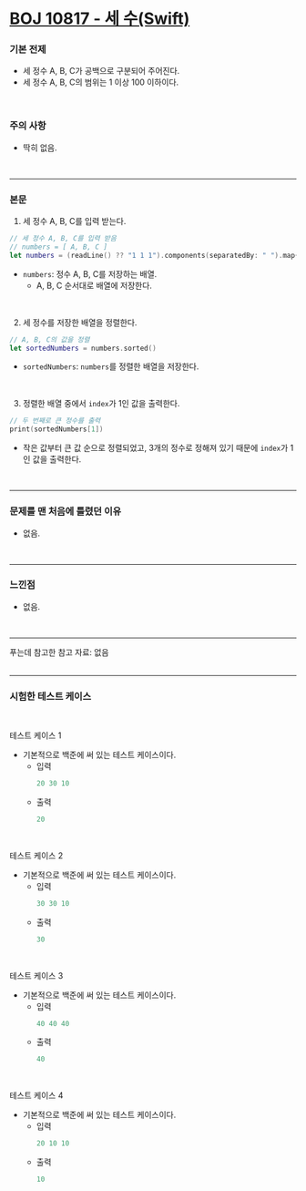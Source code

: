 # [BOJ 10817 - 세 수(Swift)](https://www.acmicpc.net/problem/10817)

### 기본 전제<br/>
 - 세 정수 A, B, C가 공백으로 구분되어 주어진다.<br/>
 - 세 정수 A, B, C의 범위는 1 이상 100 이하이다.<br/>
<br/>

### 주의 사항<br/>
 - 딱히 없음.<br/>
<br/>

---
### 본문<br/>

1. 세 정수 A, B, C를 입력 받는다.<br/>
```Swift
// 세 정수 A, B, C를 입력 받음
// numbers = [ A, B, C ]
let numbers = (readLine() ?? "1 1 1").components(separatedBy: " ").map{ Int($0) ?? 1 }
```
 - `numbers`: 정수 A, B, C를 저장하는 배열.<br/>
    - A, B, C 순서대로 배열에 저장한다.<br/> 
 <br/>

2. 세 정수를 저장한 배열을 정렬한다.<br/>
```Swift
// A, B, C의 값을 정렬
let sortedNumbers = numbers.sorted()
```
 - `sortedNumbers`: `numbers`를 정렬한 배열을 저장한다.<br/>
<br/>

3. 정렬한 배열 중에서 `index`가 1인 값을 출력한다.<br/>
```Swift
// 두 번째로 큰 정수를 출력
print(sortedNumbers[1])
```
 - 작은 값부터 큰 값 순으로 정렬되었고, 3개의 정수로 정해져 있기 때문에 `index`가 1인 값을 출력한다.<br/>
<br/>

---
### 문제를 맨 처음에 틀렸던 이유<br/>
- 없음.<br/>
<br/>

---
### 느낀점<br/>
- 없음.<br/>
<br/>

--- 
푸는데 참고한 참고 자료: 없음<br/>
<br/>

---
### 시험한 테스트 케이스
<br/>

테스트 케이스 1<br/>
- 기본적으로 백준에 써 있는 테스트 케이스이다.<br/>
    - 입력
        ```Swift
        20 30 10
        ```
    - 출력
        ```Swift
        20
        ```
<br/>

테스트 케이스 2<br/>
- 기본적으로 백준에 써 있는 테스트 케이스이다.<br/>
    - 입력
        ```Swift
        30 30 10
        ```
    - 출력
        ```Swift
        30
        ```
<br/>

테스트 케이스 3<br/>
- 기본적으로 백준에 써 있는 테스트 케이스이다.<br/>
    - 입력
        ```Swift
        40 40 40
        ```
    - 출력
        ```Swift
        40
        ```
<br/>

테스트 케이스 4<br/>
- 기본적으로 백준에 써 있는 테스트 케이스이다.<br/>
    - 입력
        ```Swift
        20 10 10
        ```
    - 출력
        ```Swift
        10
        ```
<br/>
